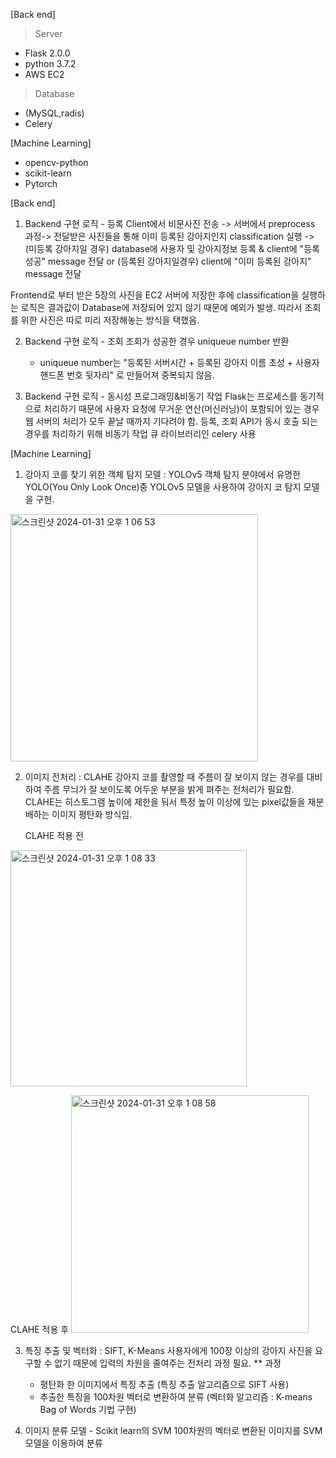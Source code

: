 [Back end]
> Server
- Flask 2.0.0
- python 3.7.2
- AWS EC2 

> Database
- (MySQL,radis)
- Celery

[Machine Learning]
- opencv-python
- scikit-learn 
- Pytorch

[Back end]
1) Backend 구현 로직 - 등록
  Client에서 비문사진 전송 -> 서버에서 preprocess 과정-> 전달받은 사진들을 통해 이미 등록된 강아지인지 classification 실행 -> (미등록 강아지일 경우) database에 사용자 및 강아지정보 등록 & client에 "등록 성공" message 전달 or (등록된 강아지일경우) client에 "이미 등록된 강아지" message 전달

  Frontend로 부터 받은 5장의 사진을 EC2 서버에 저장한 후에 classification을 실행하는 로직은 결과값이 Database에 저장되어 있지 않기 때문에 예외가 발생. 
  따라서 조회를 위한 사진은 따로 미리 저장해놓는 방식을 택했음.

2) Backend 구현 로직 - 조회
   조회가 성공한 경우 uniqueue number 반환
   
   * uniqueue number는 "등록된 서버시간 + 등록된 강아지 이름 초성 + 사용자 핸드폰 번호 뒷자리" 로 만들어져 중복되지 않음.

4) Backend 구현 로직 - 동시성 프로그래밍&비동기 작업
   Flask는 프로세스를 동기적으로 처리하기 때문에 사용자 요청에 무거운 연산(머신러닝)이 포함되어 있는 경우 웹 서버의 처리가 모두 끝날 때까지 기다려야 함.
   등록, 조회 API가 동시 호출 되는 경우를 처리하기 위해 비동기 작업 큐 라이브러리인 celery 사용



[Machine Learning]
1) 강아지 코를 찾기 위한 객체 탐지 모델 : YOLOv5
  객체 탐지 분야에서 유명한 YOLO(You Only Look Once)중 YOLOv5 모델을 사용하여 강아지 코 탐지 모델을 구현.

<img width="396" alt="스크린샷 2024-01-31 오후 1 06 53" src="https://github.com/leeseulhui/anitime_server/assets/75656859/92736e31-b068-40a5-8191-c59aa1491f67">

   
2) 이미지 전처리 : CLAHE
   강아지 코를 촬영할 때 주름이 잘 보이지 않는 경우를 대비하여 주름 무늬가 잘 보이도록 어두운 부분을 밝게 펴주는 전처리가 필요함.
   CLAHE는 히스토그램 높이에 제한을 둬서 특정 높이 이상에 있는 pixel값들을 재분배하는 이미지 평탄화 방식임.

   CLAHE 적용 전
  <img width="378" alt="스크린샷 2024-01-31 오후 1 08 33" src="https://github.com/leeseulhui/anitime_server/assets/75656859/3f9d8146-9d1b-48f4-af7d-ad8a23410003">

  CLAHE 적용 후
  <img width="380" alt="스크린샷 2024-01-31 오후 1 08 58" src="https://github.com/leeseulhui/anitime_server/assets/75656859/eee0c11d-dbc1-4608-8b7c-61ee6126f5f3">

3) 특징 추출 및 벡터화 : SIFT, K-Means
   사용자에게 100장 이상의 강아지 사진을 요구할 수 없기 때문에 입력의 차원을 줄여주는 전처리 과정 필요.
   ** 과정
   - 평탄화 한 이미지에서 특징 추출 (특징 추출 알고리즘으로 SIFT 사용)
   - 추출한 특징을 100차원 벡터로 변환하여 분류 (벡터화 알고리즘 : K-means Bag of Words 기법 구현)
  
4) 이미지 분류 모델 - Scikit learn의 SVM
   100차원의 벡터로 변환된 이미지를 SVM 모델을 이용하여 분류
   
   
